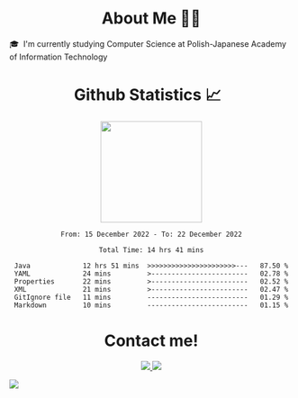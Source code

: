<div align="center">
      <h1>About Me 👨‍🎓</h1>
</div>

<a>🎓 &nbsp;I'm currently studying Computer Science at Polish-Japanese Academy of Information Technology</a>

<div align="center">
  <h1> Github Statistics 📈 &nbsp;</h1>
  <a href="https://github.com/Franek-Antoniak">
    <img height="180em" src="https://github-readme-streak-stats.herokuapp.com?user=Franek-Antoniak&theme=github-dark-blue&date_format=M%20j%5B%2C%20Y%5D"/>
  </a>
</div>

<div align="center">
<!--START_SECTION:waka-->

```text
From: 15 December 2022 - To: 22 December 2022

Total Time: 14 hrs 41 mins

Java             12 hrs 51 mins  >>>>>>>>>>>>>>>>>>>>>>---   87.50 %
YAML             24 mins         >------------------------   02.78 %
Properties       22 mins         >------------------------   02.52 %
XML              21 mins         >------------------------   02.47 %
GitIgnore file   11 mins         -------------------------   01.29 %
Markdown         10 mins         -------------------------   01.15 %
```

<!--END_SECTION:waka-->
</div>

<div id="footer" align="center">
  <h1>Contact me!</h1>
  <a href="https://www.linkedin.com/in/franciszek-antoniak/">
    <img src="https://img.shields.io/badge/LinkedIn-0077B5?style=for-the-badge&logo=linkedin&logoColor=white"/>
  </a>
  <a href="mailto:franekant123@gmail.com">
    <img src="https://img.shields.io/badge/Gmail-D14836?style=for-the-badge&logo=gmail&logoColor=white"/>
  </a>
</div>

<!--Tracker-->
![](https://hit.yhype.me/github/profile?user_id=31598277)
